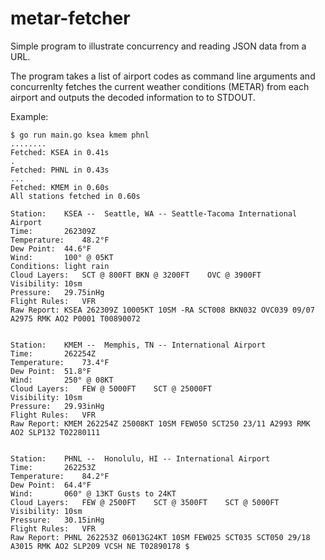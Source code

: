 # metar-fetcher

Simple program to illustrate concurrency and reading JSON data from a URL.

The program takes a list of airport codes as command line arguments and concurrenlty fetches the current weather
conditions (METAR) from each airport and outputs the decoded information to to STDOUT.

Example:

~~~~
$ go run main.go ksea kmem phnl
........
Fetched: KSEA in 0.41s
.
Fetched: PHNL in 0.43s
...
Fetched: KMEM in 0.60s
All stations fetched in 0.60s

Station:	KSEA --  Seattle, WA -- Seattle-Tacoma International Airport
Time:     	262309Z
Temperature:	48.2°F
Dew Point:	44.6°F
Wind:     	100° @ 05KT
Conditions:	light rain
Cloud Layers:	SCT @ 800FT	BKN @ 3200FT	OVC @ 3900FT
Visibility:	10sm
Pressure:	29.75inHg
Flight Rules:	VFR
Raw Report:	KSEA 262309Z 10005KT 10SM -RA SCT008 BKN032 OVC039 09/07 A2975 RMK AO2 P0001 T00890072


Station:	KMEM --  Memphis, TN -- International Airport
Time:     	262254Z
Temperature:	73.4°F
Dew Point:	51.8°F
Wind:     	250° @ 08KT
Cloud Layers:	FEW @ 5000FT	SCT @ 25000FT
Visibility:	10sm
Pressure:	29.93inHg
Flight Rules:	VFR
Raw Report:	KMEM 262254Z 25008KT 10SM FEW050 SCT250 23/11 A2993 RMK AO2 SLP132 T02280111


Station:	PHNL --  Honolulu, HI -- International Airport
Time:     	262253Z
Temperature:	84.2°F
Dew Point:	64.4°F
Wind:     	060° @ 13KT Gusts to 24KT
Cloud Layers:	FEW @ 2500FT	SCT @ 3500FT	SCT @ 5000FT
Visibility:	10sm
Pressure:	30.15inHg
Flight Rules:	VFR
Raw Report:	PHNL 262253Z 06013G24KT 10SM FEW025 SCT035 SCT050 29/18 A3015 RMK AO2 SLP209 VCSH NE T02890178 $
~~~~
